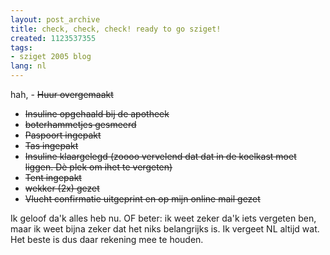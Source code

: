 ```yaml
---
layout: post_archive
title: check, check, check! ready to go sziget!
created: 1123537355
tags:
- sziget 2005 blog
lang: nl
---
```

hah, - <s>Huur overgemaakt</s>
- <s>Insuline opgehaald bij de apotheek</s>
- <s>boterhammetjes gesmeerd</s>
- <s>Paspoort ingepakt</s>
- <s>Tas ingepakt</s>
- <s>Insuline klaargelegd (zoooo vervelend dat dat in de koelkast moet liggen. Dè plek om ihet te vergeten)</s>
- <s>Tent ingepakt</s>
- <s>wekker (2x) gezet</s>
- <s>Vlucht confirmatie uitgeprint en op mijn online mail gezet</s>
<!--break-->Ik geloof da'k alles heb nu. OF beter: ik weet zeker da'k iets vergeten ben, maar ik weet bijna zeker dat het niks belangrijks is. Ik vergeet NL altijd wat. Het beste is dus daar rekening mee te houden. 
